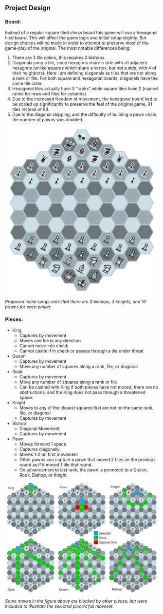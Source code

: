 ## Project Design
### Board:
Instead of a regular square tiled chess board this game will use a hexagonal tiled board. This will affect the game logic and initial setup slightly. But design choices will be made in order to attempt to preserve most of the game-play of the original. The most notable differences being:

1. There are 3 tile colors, this requires 3 bishops.
2. Diagonals jump a tile, since hexagons share a side with all adjacent hexagons (unlike squares which share a vertex, but not a side, with 4 of their neighbors). Here I am defining diagonals as tiles that are not along a rank or file. For both square and hexagonal boards, diagonals have the same tile color.
3. Hexagonal tiles actually have 3 “ranks” while square tiles have 2 (named ranks for rows and files for columns).
4. Due to the increased freedom of movement, the hexagonal board had to be scaled up significantly to preserve the feel of the original game, 91 tiles instead of 64.
5. Due to the diagonal skipping, and the difficulty of building a pawn chain, the number of pawns was doubled.

![Initial setup, note: 3 bishops, 3 knights, and 16 pawns](images/figure-01.png)

*Proposed initial setup; note that there are 3 bishops, 3 knights, and 16 pawns for each player.*
### Pieces:

- King
  - Captures by movement
  - Moves one tile in any direction
  - Cannot move into check
  - Cannot castle if in check or passes through a tile under threat
- Queen
  - Captures by movement
  - Move any number of squares along a rank, file, or diagonal
- Rook
  - Captures by movement
  - Move any number of squares along a rank or file
  - Can be castled with King if both pieces have not moved, there are no obstructions, and the King does not pass through a threatened space.
- Knight
  - Moves to any of the closest squares that are not on the same rank, file, or diagonal
  - Captures by movement
- Bishop
  - Diagonal Movement
  - Captures by movement
- Pawn
  - Moves forward 1 space
  - Captures diagonally
  - Moves 1-2 on first movement
  - Other pawns can capture a pawn that moved 2 tiles on the previous round as if it moved 1 tile that round.
  - On advancement to last rank, the pawn is promoted to a Queen, Rook, Bishop, or Knight.

![Move sets for each piece, overlayed on-top of their initial positions](images/figure-02.png)

*Some moves in the figure above are blocked by other pieces, but were included to illustrate the selected piece’s full moveset.*
